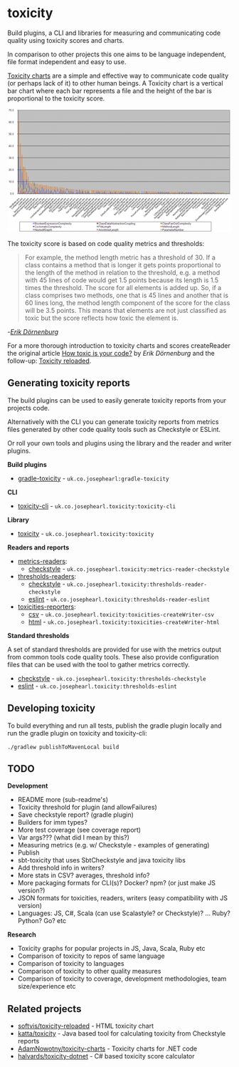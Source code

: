 # toxicity

Build plugins, a CLI and libraries for measuring and communicating code quality using toxicity scores and charts. 

In comparison to other projects this one aims to be language independent, file format independent and easy to use.

[Toxicity charts](http://erik.doernenburg.com/2008/11/how-toxic-is-your-code/) are a simple and effective way to communicate code quality (or perhaps lack of it) to other human beings.
A Toxicity chart is a vertical bar chart where each bar represents a file and the height of the bar is proportional to the toxicity score.

![Hibernate Toxicity Chart](toxicity_hibernate.png "Hibernate Toxicity Chart - Erik Dörnenburg")

The toxicity score is based on code quality metrics and thresholds:

> For example, the method length metric has a threshold of 30. If a class contains a method that is longer it gets points proportional to the length of the method in relation to the threshold, e.g. a method with 45 lines of code would get 1.5 points because its length is 1.5 times the threshold. The score for all elements is added up. So, if a class comprises two methods, one that is 45 lines and another that is 60 lines long, the method length component of the score for the class will be 3.5 points. This means that elements are not just classified as toxic but the score reflects how toxic the element is.

-*[Erik Dörnenburg](http://erik.doernenburg.com/2008/11/how-toxic-is-your-code/)*

For a more thorough introduction to toxicity charts and scores createReader the original article [How toxic is your code?](http://erik.doernenburg.com/2008/11/how-toxic-is-your-code/) by *Erik Dörnenburg* and the follow-up: [Toxicity reloaded](http://erik.doernenburg.com/2013/06/toxicity-reloaded/).

## Generating toxicity reports

The build plugins can be used to easily generate toxicity reports from your projects code.

Alternatively with the CLI you can generate toxicity reports from metrics files generated by other code quality tools such as Checkstyle or ESLint.

Or roll your own tools and plugins using the library and the reader and writer plugins.

**Build plugins**

* [gradle-toxicity](gradle-toxicity/README.md) - `uk.co.josephearl:gradle-toxicity`

**CLI**

* [toxicity-cli](toxicity-cli/README.md) - `uk.co.josephearl.toxicity:toxicity-cli`

**Library**

* [toxicity](toxicity/README.md) - `uk.co.josephearl.toxicity:toxicity`

**Readers and reports**

* [metrics-readers](metrics-readers/README.md):
    * [checkstyle](checkstyle/README.md) - `uk.co.josephearl.toxicity:metrics-reader-checkstyle`
* [thresholds-readers]():
    * [checkstyle](checkstyle/README.md) - `uk.co.josephearl.toxicity:thresholds-reader-checkstyle`
    * [eslint](eslint/README.md) - `uk.co.josephearl.toxicity:thresholds-reader-eslint`
* [toxicities-reporters]():
    * [csv](csv/README.md) - `uk.co.josephearl.toxicity:toxicities-createWriter-csv`
    * [html](csv/README.md) - `uk.co.josephearl.toxicity:toxicities-createWriter-html`

**Standard thresholds**

A set of standard thresholds are provided for use with the metrics output from common tools code quality tools. These also provide configuration files that can be used with the tool to gather metrics correctly.

* [checkstyle](checkstyle/README.md) - `uk.co.josephearl.toxicity:thresholds-checkstyle`
* [eslint](eslint/README.md) - `uk.co.josephearl.toxicity:thresholds-eslint`

## Developing toxicity

To build everything and run all tests, publish the gradle plugin locally and run the gradle plugin on toxicity and toxicity-cli:

```
./gradlew publishToMavenLocal build
```

## TODO

**Development**

* README more (sub-readme's)
* Toxicity threshold for plugin (and allowFailures)
* Save checkstyle report? (gradle plugin)
* Builders for imm types?
* More test coverage (see coverage report)
* Var args??? (what did I mean by this?)
* Measuring metrics (e.g. w/ Checkstyle - examples of generating)
* Publish
* sbt-toxicity that uses SbtCheckstyle and java toxicity libs
* Add threshold info in writers?
* More stats in CSV? averages, threshold info?
* More packaging formats for CLI(s)? Docker? npm? (or just make JS version?)
* JSON formats for toxicities, readers, writers (easy compatibility with JS version)
* Languages: JS, C#, Scala (can use Scalastyle? or Checkstyle)?  ... Ruby? Python? Go? etc

**Research**

* Toxicity graphs for popular projects in JS, Java, Scala, Ruby etc
* Comparison of toxicity to repos of same language
* Comparison of toxicity to languages
* Comparison of toxicity to other quality measures
* Comparison of toxicity to coverage, development methodologies, team size/experience etc

## Related projects

* [softvis/toxicity-reloaded](https://github.com/softvis/toxicity-reloaded) - HTML toxicity chart
* [katta/toxicity](https://github.com/katta/toxicity) - Java based tool for calculating toxicity from Checkstyle reports
* [AdamNowotny/toxicity-charts](https://github.com/AdamNowotny/toxicity-charts) - Toxicity charts for .NET code
* [halvards/toxicity-dotnet](https://github.com/halvards/toxicity-dotnet) - C# based toxicity score calculator
